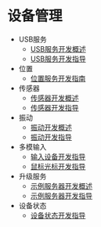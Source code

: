 # 设备管理

- USB服务
  - [USB服务开发概述](usb-overview.md)
  - [USB服务开发指导](usb-guidelines.md)
- 位置
  - [位置服务开发指南](location-guidelines.md)
- 传感器
  - [传感器开发概述](sensor-overview.md)
  - [传感器开发指导](sensor-guidelines.md)
- 振动
  - [振动开发概述](vibrator-overview.md)
  - [振动开发指导](vibrator-guidelines.md)
- 多模输入
  - [输入设备开发指导](inputdevice-guidelines.md)
  - [鼠标光标开发指导](pointerstyle-guidelines.md)
- 升级服务
  - [示例服务器开发概述](sample-server-overview.md)
  - [示例服务器开发指导](sample-server-guidelines.md)
- 设备状态
  - [设备状态开发指导](stationary-guidelines.md)
